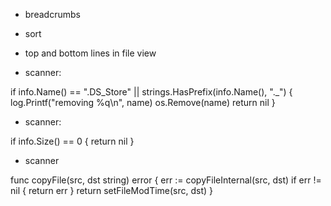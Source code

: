 * breadcrumbs
* sort
* top and bottom lines in file view

* scanner:

if info.Name() == ".DS_Store" || strings.HasPrefix(info.Name(), "._") {
    log.Printf("removing %q\n", name)
    os.Remove(name)
    return nil
}

* scanner:

if info.Size() == 0 {
    return nil
}

* scanner 

func copyFile(src, dst string) error {
	err := copyFileInternal(src, dst)
	if err != nil {
		return err
	}
	return setFileModTime(src, dst)
}
